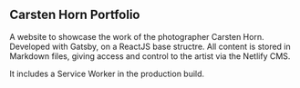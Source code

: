 ## Carsten Horn Portfolio

A website to showcase the work of the photographer Carsten Horn.
Developed with Gatsby, on a ReactJS base structre.
All content is stored in Markdown files, giving access and control to the artist via the Netlify CMS.

It includes a Service Worker in the production build.
